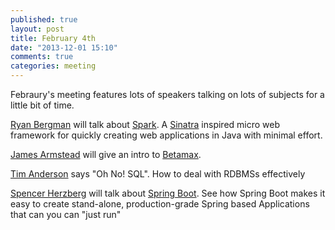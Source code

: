 ```yaml
---
published: true
layout: post
title: February 4th 
date: "2013-12-01 15:10"
comments: true
categories: meeting
---
```

Febraury's meeting features lots of speakers talking on lots of subjects
for a little bit of time. 

[Ryan Bergman] will talk about [Spark]. A [Sinatra] inspired micro web framework for
quickly creating web applications in Java with minimal effort.

[James Armstead] will give an intro to [Betamax].

[Tim Anderson] says "Oh No! SQL". How to deal with RDBMSs effectively

[Spencer Herzberg] will talk about [Spring Boot]. See how Spring Boot makes it easy to create stand-alone,
production-grade Spring based Applications that can you can "just run"

[Ryan Bergman]: https://twitter.com/ryber
[Sinatra]: http://www.sinatrarb.com/
[James Armstead]: https://twitter.com/armsteadj1
[Tim Anderson]: https://twitter.com/timander
[Spencer Herzberg]: https://twitter.com/linuxconvert
[Spark]: http://www.sparkjava.com/
[Betamax]: http://freeside.co/betamax/
[Spring Boot]: http://projects.spring.io/spring-boot/


